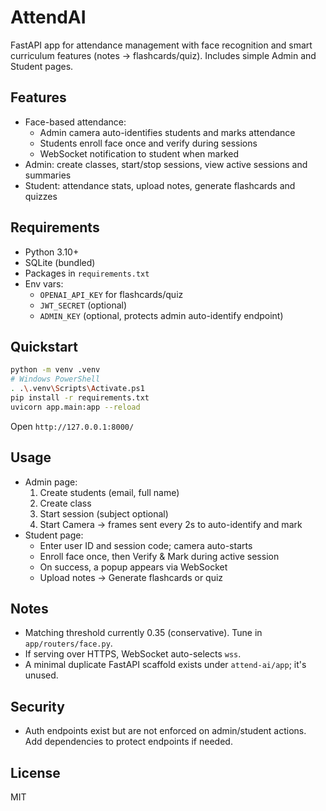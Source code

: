 # AttendAI

FastAPI app for attendance management with face recognition and smart curriculum features (notes → flashcards/quiz). Includes simple Admin and Student pages.

## Features
- Face-based attendance:
  - Admin camera auto-identifies students and marks attendance
  - Students enroll face once and verify during sessions
  - WebSocket notification to student when marked
- Admin: create classes, start/stop sessions, view active sessions and summaries
- Student: attendance stats, upload notes, generate flashcards and quizzes

## Requirements
- Python 3.10+
- SQLite (bundled)
- Packages in `requirements.txt`
- Env vars:
  - `OPENAI_API_KEY` for flashcards/quiz
  - `JWT_SECRET` (optional)
  - `ADMIN_KEY` (optional, protects admin auto-identify endpoint)

## Quickstart
```bash
python -m venv .venv
# Windows PowerShell
. .\.venv\Scripts\Activate.ps1
pip install -r requirements.txt
uvicorn app.main:app --reload
```
Open `http://127.0.0.1:8000/`

## Usage
- Admin page:
  1. Create students (email, full name)
  2. Create class
  3. Start session (subject optional)
  4. Start Camera → frames sent every 2s to auto-identify and mark
- Student page:
  - Enter user ID and session code; camera auto-starts
  - Enroll face once, then Verify & Mark during active session
  - On success, a popup appears via WebSocket
  - Upload notes → Generate flashcards or quiz

## Notes
- Matching threshold currently 0.35 (conservative). Tune in `app/routers/face.py`.
- If serving over HTTPS, WebSocket auto-selects `wss`.
- A minimal duplicate FastAPI scaffold exists under `attend-ai/app`; it's unused.

## Security
- Auth endpoints exist but are not enforced on admin/student actions. Add dependencies to protect endpoints if needed.

## License
MIT
